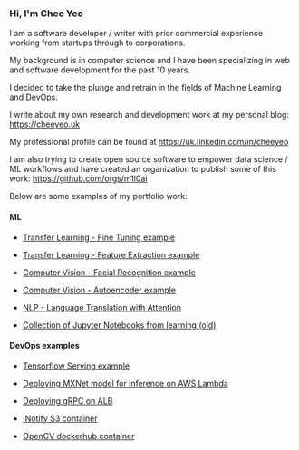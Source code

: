 ### Hi, I'm Chee Yeo


I am a software developer / writer with prior commercial experience working from startups through to corporations. 

My background is in computer science and I have been specializing in web and software development for the past 10 years.

I decided to take the plunge and retrain in the fields of Machine Learning and DevOps.

I write about my own research and development work at my personal blog: https://cheeyeo.uk

My professional profile can be found at https://uk.linkedin.com/in/cheeyeo


I am also trying to create open source software to empower data science / ML workflows and have created an organization to publish some of this work: https://github.com/orgs/m1l0ai


Below are some examples of my portfolio work:

#### ML

* [Transfer Learning - Fine Tuning example](https://github.com/cheeyeo/transfer_learning_portfolio_example)

* [Transfer Learning - Feature Extraction example](https://github.com/cheeyeo/transfer_learning_portfolio_example_2)

* [Computer Vision - Facial Recognition example](https://github.com/cheeyeo/transfer_learning_portfolio_example_2)

* [Computer Vision - Autoencoder example](https://github.com/cheeyeo/content_based_image_retrieval_portfolio_example)

* [NLP - Language Translation with Attention](https://github.com/cheeyeo/neural-machine-translation)

* [Collection of Jupyter Notebooks from learning (old)](https://github.com/cheeyeo/Machine_learning_portfolio)

#### DevOps examples

* [Tensorflow Serving example](https://github.com/cheeyeo/tensorflow_serving_example)

* [Deploying MXNet model for inference on AWS Lambda](https://github.com/cheeyeo/mxnet_serverless_inference)

* [Deploying gRPC on ALB](https://github.com/cheeyeo/grpc_aws_alb_example)

* [INotify S3 container](https://hub.docker.com/repository/docker/m1l0/artifactsv2)

* [OpenCV dockerhub container](https://hub.docker.com/repository/docker/m1l0/opencv)